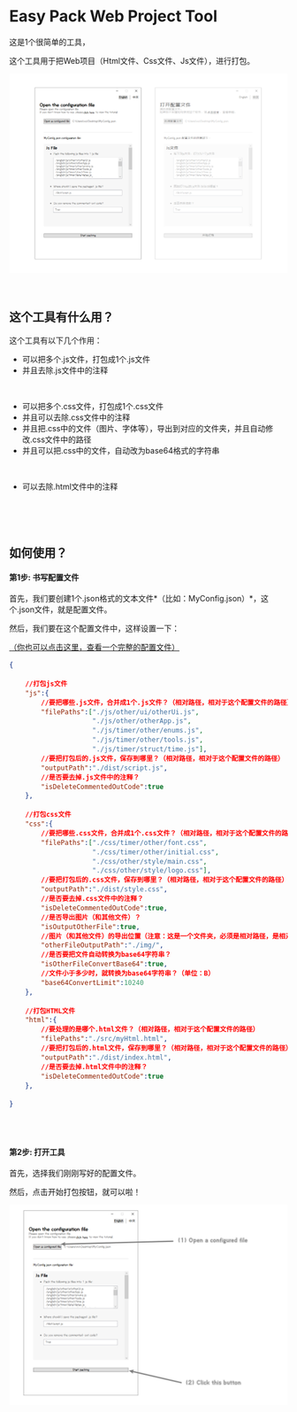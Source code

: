 # Easy Pack Web Project Tool

这是1个很简单的工具，

这个工具用于把Web项目（Html文件、Css文件、Js文件），进行打包。

![image1](asset/image1.png)

<br/>

## 这个工具有什么用？

这个工具有以下几个作用：

- 可以把多个.js文件，打包成1个.js文件
- 并且去除.js文件中的注释

<br/>

- 可以把多个.css文件，打包成1个.css文件
- 并且可以去除.css文件中的注释
- 并且把.css中的文件（图片、字体等），导出到对应的文件夹，并且自动修改.css文件中的路径
- 并且可以把.css中的文件，自动改为base64格式的字符串

<br/>

- 可以去除.html文件中的注释

<br/>

<br/>

<br/>

## 如何使用？

#### 第1步: 书写配置文件

首先，我们要创建1个.json格式的文本文件*（比如：MyConfig.json）*，这个.json文件，就是配置文件。

然后，我们要在这个配置文件中，这样设置一下：

[（你也可以点击这里，查看一个完整的配置文件）](./asset/example.json)

```json
{

	//打包js文件
    "js":{
        //要把哪些.js文件，合并成1个.js文件？（相对路径，相对于这个配置文件的路径）（从第1个js开始，按照顺序进行打包）
        "filePaths":["./js/other/ui/otherUi.js",
                     "./js/other/otherApp.js",
                     "./js/timer/other/enums.js",
                     "./js/timer/other/tools.js",
                     "./js/timer/struct/time.js"],
        //要把打包后的.js文件，保存到哪里？（相对路径，相对于这个配置文件的路径）
        "outputPath":"./dist/script.js",
        //是否要去掉.js文件中的注释？
        "isDeleteCommentedOutCode":true
    },

    //打包css文件
    "css":{
        //要把哪些.css文件，合并成1个.css文件？（相对路径，相对于这个配置文件的路径）（从第1个css开始，按照顺序进行打包）
        "filePaths":["./css/timer/other/font.css",
                     "./css/timer/other/initial.css",
                     "./css/other/style/main.css",
                     "./css/other/style/logo.css"],
        //要把打包后的.css文件，保存到哪里？（相对路径，相对于这个配置文件的路径）
        "outputPath":"./dist/style.css",
        //是否要去掉.css文件中的注释？
        "isDeleteCommentedOutCode":true,
        //是否导出图片（和其他文件）？
        "isOutputOtherFile":true,
        //图片（和其他文件）的导出位置（注意：这是一个文件夹，必须是相对路径，是相对于Css.OutputPath属性的路径）
        "otherFileOutputPath":"./img/",
        //是否要把文件自动转换为base64字符串？
        "isOtherFileConvertBase64":true,
        //文件小于多少时，就转换为base64字符串？（单位：B）
        "base64ConvertLimit":10240
    },
    
    //打包HTML文件
    "html":{
        //要处理的是哪个.html文件？（相对路径，相对于这个配置文件的路径）
        "filePaths":"./src/myHtml.html",
        //要把打包后的.html文件，保存到哪里？（相对路径，相对于这个配置文件的路径）
        "outputPath":"./dist/index.html",
        //是否要去掉.html文件中的注释？
        "isDeleteCommentedOutCode":true
    },

}


```

<br/>

<br/>

#### 第2步: 打开工具

首先，选择我们刚刚写好的配置文件。

然后，点击开始打包按钮，就可以啦！

![image1](asset/image2.png)





